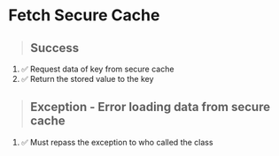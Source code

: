 # Fetch Secure Cache

> ## Success
1. ✅ Request data of key from secure cache
2. ✅ Return the stored value to the key

> ## Exception - Error loading data from secure cache
1. ✅ Must repass the exception to who called the class